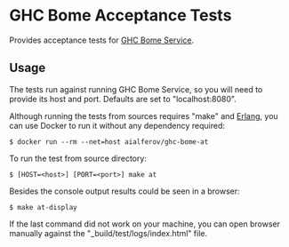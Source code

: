 # GHC Bome Acceptance Tests

Provides acceptance tests for
[GHC Bome Service](http://github.com/aialferov/ghc-bome).

## Usage

The tests run against running GHC Bome Service, so you will need to provide
its host and port. Defaults are set to "localhost:8080".

Although running the tests from sources requires "make" and
[Erlang](https://www.erlang-solutions.com/resources/download.html), you
can use Docker to run it without any dependency required:

```
$ docker run --rm --net=host aialferov/ghc-bome-at
```

To run the test from source directory:

```
$ [HOST=<host>] [PORT=<port>] make at
```

Besides the console output results could be seen in a browser:

```
$ make at-display
```

If the last command did not work on your machine, you can open browser manually
against the "_build/test/logs/index.html" file.
